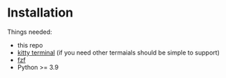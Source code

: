 
# Installation

Things needed:

- this repo
- [kitty terminal](https://sw.kovidgoyal.net/kitty/) (if you need other termaials should be simple to support)
- [fzf](https://github.com/junegunn/fzf#examples)
- Python >= 3.9
